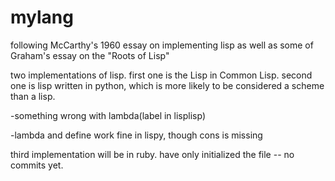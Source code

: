 mylang
======

following McCarthy's 1960 essay on implementing lisp as well as some of Graham's essay on the "Roots of Lisp"

two implementations of lisp. first one is the Lisp in Common Lisp. second one is lisp written in python, which is more
likely to be considered a scheme than a lisp.

  -something wrong with lambda(label in lisplisp)
  
  -lambda and define work fine in lispy, though cons is missing

third implementation will be in ruby. have only initialized the file -- no commits yet.
